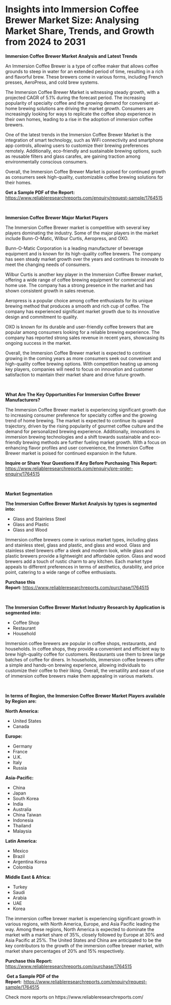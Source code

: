 <p><h1>Insights into Immersion Coffee Brewer Market Size: Analysing Market Share, Trends, and Growth from 2024 to 2031</h1></p><p><strong>Immersion Coffee Brewer Market Analysis and Latest Trends</strong></p>
<p><p>An Immersion Coffee Brewer is a type of coffee maker that allows coffee grounds to steep in water for an extended period of time, resulting in a rich and flavorful brew. These brewers come in various forms, including French presses, AeroPress, and cold brew systems.</p><p>The Immersion Coffee Brewer Market is witnessing steady growth, with a projected CAGR of 5.1% during the forecast period. The increasing popularity of specialty coffee and the growing demand for convenient at-home brewing solutions are driving the market growth. Consumers are increasingly looking for ways to replicate the coffee shop experience in their own homes, leading to a rise in the adoption of immersion coffee brewers.</p><p>One of the latest trends in the Immersion Coffee Brewer Market is the integration of smart technology, such as WiFi connectivity and smartphone app controls, allowing users to customize their brewing preferences remotely. Additionally, eco-friendly and sustainable brewing options, such as reusable filters and glass carafes, are gaining traction among environmentally conscious consumers.</p><p>Overall, the Immersion Coffee Brewer Market is poised for continued growth as consumers seek high-quality, customizable coffee brewing solutions for their homes.</p></p>
<p><strong>Get a Sample PDF of the Report:&nbsp;</strong> <a href="https://www.reliableresearchreports.com/enquiry/request-sample/1764515">https://www.reliableresearchreports.com/enquiry/request-sample/1764515</a></p>
<p>&nbsp;</p>
<p><strong>Immersion Coffee Brewer Major Market Players</strong></p>
<p><p>The Immersion Coffee Brewer market is competitive with several key players dominating the industry. Some of the major players in the market include Bunn-O-Matic, Wilbur Curtis, Aeropress, and OXO.</p><p>Bunn-O-Matic Corporation is a leading manufacturer of beverage equipment and is known for its high-quality coffee brewers. The company has seen steady market growth over the years and continues to innovate to meet the changing needs of consumers.</p><p>Wilbur Curtis is another key player in the Immersion Coffee Brewer market, offering a wide range of coffee brewing equipment for commercial and home use. The company has a strong presence in the market and has shown consistent growth in sales revenue.</p><p>Aeropress is a popular choice among coffee enthusiasts for its unique brewing method that produces a smooth and rich cup of coffee. The company has experienced significant market growth due to its innovative design and commitment to quality.</p><p>OXO is known for its durable and user-friendly coffee brewers that are popular among consumers looking for a reliable brewing experience. The company has reported strong sales revenue in recent years, showcasing its ongoing success in the market.</p><p>Overall, the Immersion Coffee Brewer market is expected to continue growing in the coming years as more consumers seek out convenient and high-quality coffee brewing options. With competition heating up among key players, companies will need to focus on innovation and customer satisfaction to maintain their market share and drive future growth.</p></p>
<p>&nbsp;</p>
<p><strong>What Are The Key Opportunities For Immersion Coffee Brewer Manufacturers?</strong></p>
<p><p>The Immersion Coffee Brewer market is experiencing significant growth due to increasing consumer preference for specialty coffee and the growing trend of home brewing. The market is expected to continue its upward trajectory, driven by the rising popularity of gourmet coffee culture and the demand for personalized brewing experience. Additionally, innovations in immersion brewing technologies and a shift towards sustainable and eco-friendly brewing methods are further fueling market growth. With a focus on enhancing flavor profiles and user convenience, the Immersion Coffee Brewer market is poised for continued expansion in the future.</p></p>
<p><strong>Inquire or Share Your Questions If Any Before Purchasing This Report:</strong> <a href="https://www.reliableresearchreports.com/enquiry/pre-order-enquiry/1764515">https://www.reliableresearchreports.com/enquiry/pre-order-enquiry/1764515</a></p>
<p>&nbsp;</p>
<p><strong>Market Segmentation</strong></p>
<p><strong>The Immersion Coffee Brewer Market Analysis by types is segmented into:</strong></p>
<p><ul><li>Glass and Stainless Steel</li><li>Glass and Plastic</li><li>Glass and Wood</li></ul></p>
<p><p>Immersion coffee brewers come in various market types, including glass and stainless steel, glass and plastic, and glass and wood. Glass and stainless steel brewers offer a sleek and modern look, while glass and plastic brewers provide a lightweight and affordable option. Glass and wood brewers add a touch of rustic charm to any kitchen. Each market type appeals to different preferences in terms of aesthetics, durability, and price point, catering to a wide range of coffee enthusiasts.</p></p>
<p><strong>Purchase this Report:&nbsp;</strong><a href="https://www.reliableresearchreports.com/purchase/1764515">https://www.reliableresearchreports.com/purchase/1764515</a></p>
<p>&nbsp;</p>
<p><strong>The Immersion Coffee Brewer Market Industry Research by Application is segmented into:</strong></p>
<p><ul><li>Coffee Shop</li><li>Restaurant</li><li>Household</li></ul></p>
<p><p>Immersion coffee brewers are popular in coffee shops, restaurants, and households. In coffee shops, they provide a convenient and efficient way to brew high-quality coffee for customers. Restaurants use them to brew large batches of coffee for diners. In households, immersion coffee brewers offer a simple and hands-on brewing experience, allowing individuals to customize their coffee to their liking. Overall, the versatility and ease of use of immersion coffee brewers make them appealing in various markets.</p></p>
<p>&nbsp;</p>
<p><strong>In terms of Region, the Immersion Coffee Brewer Market Players available by Region are:</strong></p>
<p>
    <p> <strong> North America: </strong>
        <ul>
            <li>United States</li>
            <li>Canada</li>
        </ul>
        </p> 
    <p> <strong> Europe: </strong>
        <ul>
            <li>Germany</li>
            <li>France</li>
            <li>U.K.</li>
            <li>Italy</li>
            <li>Russia</li>
        </ul>
        </p> 
    <p> <strong> Asia-Pacific: </strong>
        <ul>
            <li>China</li>
            <li>Japan</li>
            <li>South Korea</li>
            <li>India</li>
            <li>Australia</li>
            <li>China Taiwan</li>
            <li>Indonesia</li>
            <li>Thailand</li>
            <li>Malaysia</li>
        </ul>
        </p> 
    <p> <strong> Latin America: </strong>
        <ul>
            <li>Mexico</li>
            <li>Brazil</li>
            <li>Argentina Korea</li>
            <li>Colombia</li>
        </ul>
        </p> 
    <p> <strong> Middle East & Africa: </strong>
        <ul>
            <li>Turkey</li>
            <li>Saudi</li>
            <li>Arabia</li>
            <li>UAE</li>
            <li>Korea</li>
        </ul>
    </p>
    </p>
<p><p>The immersion coffee brewer market is experiencing significant growth in various regions, with North America, Europe, and Asia Pacific leading the way. Among these regions, North America is expected to dominate the market with a market share of 35%, closely followed by Europe at 30% and Asia Pacific at 25%. The United States and China are anticipated to be the key contributors to the growth of the immersion coffee brewer market, with market share percentages of 20% and 15% respectively.</p></p>
<p><strong>Purchase this Report: </strong><a href="https://www.reliableresearchreports.com/purchase/1764515">https://www.reliableresearchreports.com/purchase/1764515</a></p>
<p>&nbsp;<strong>Get a Sample PDF of the Report:&nbsp;&nbsp;</strong><a href="https://www.reliableresearchreports.com/enquiry/request-sample/1764515">https://www.reliableresearchreports.com/enquiry/request-sample/1764515</a></p>
<p><strong></strong></p>
<p>Check more reports on https://www.reliableresearchreports.com/</p>